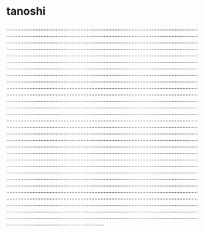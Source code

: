 # tanoshi

.......................................................................................................................................................................................................................................................................................................................................................................................................................................................................................................................................................................................................................................................................................................................................................................................................................................................................................................................................................................................................................................................................................................................................................................................................................................................................................................................................................................................................................................................................................................................................................................................................................................................................................................................................................................................................................................................................................................................................................................................................................................................................................................................................................................................................................................................................................................................................................................................................................................................................................................................................................................................................................................................................................................................................................................................................................................................................................................................................................................................................................................................................................................................................................................................................................................................................................................................................................................................................................................................................................................................................................................................................................................................................................................................................................................................................................................................................................................................................